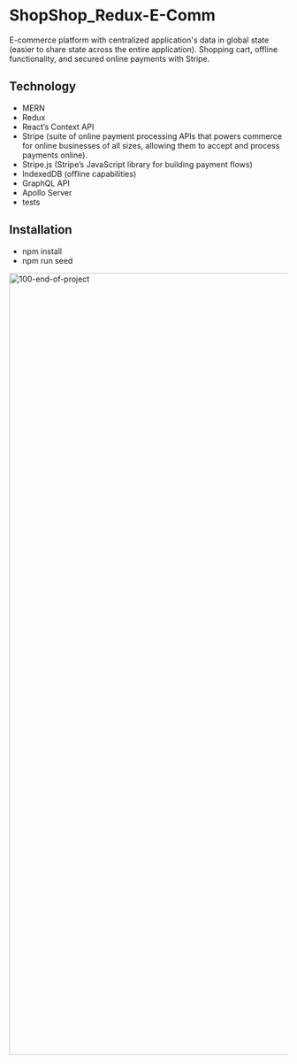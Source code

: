 # ShopShop_Redux-E-Comm

E-commerce platform with centralized application's data in global state (easier to share state across the entire application). 
Shopping cart,  offline functionality, and secured online payments with Stripe.

## Technology

- MERN
- Redux
- React’s Context API
- Stripe (suite of online payment processing APIs that powers commerce for online businesses of all sizes, allowing them to accept and process payments online).
- Stripe.js (Stripe’s JavaScript library for building payment flows)
- IndexedDB (offline capabilities)
- GraphQL API
- Apollo Server
- tests

## Installation

- npm install
- npm run seed

<img width="1413" alt="100-end-of-project" src="https://user-images.githubusercontent.com/80685266/161623763-39713c9d-3c83-42e9-b74f-bfba7e0d3766.png">
